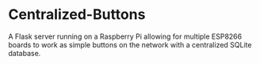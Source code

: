 # Centralized-Buttons
A Flask server running on a Raspberry Pi allowing for multiple ESP8266 boards to work as simple buttons on the network with a centralized SQLite database.

